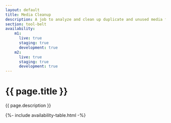 ```yaml
---
layout: default
title: Media Cleanup
description: A job to analyze and clean up duplicate and unused media files
section: tool-belt
availability:
    m1:
      live: true
      staging: true
      development: true
    m2:
      live: true
      staging: true
      development: true
---
```


# {{ page.title }}
{{ page.description }}

{%- include availability-table.html -%}